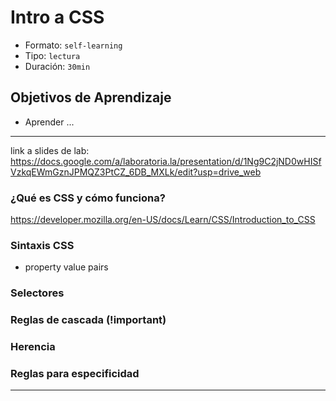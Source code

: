 # Intro a CSS
- Formato: `self-learning`
- Tipo: `lectura`
- Duración: `30min`

## Objetivos de Aprendizaje

- Aprender ...

***

link a slides de lab:
https://docs.google.com/a/laboratoria.la/presentation/d/1Ng9C2jND0wHISfVzkqEWmGznJPMQZ3PtCZ_6DB_MXLk/edit?usp=drive_web


### ¿Qué es CSS y cómo funciona?
https://developer.mozilla.org/en-US/docs/Learn/CSS/Introduction_to_CSS

### Sintaxis CSS
 - property value pairs

### Selectores

### Reglas de cascada (!important)

### Herencia

### Reglas para especificidad


***
